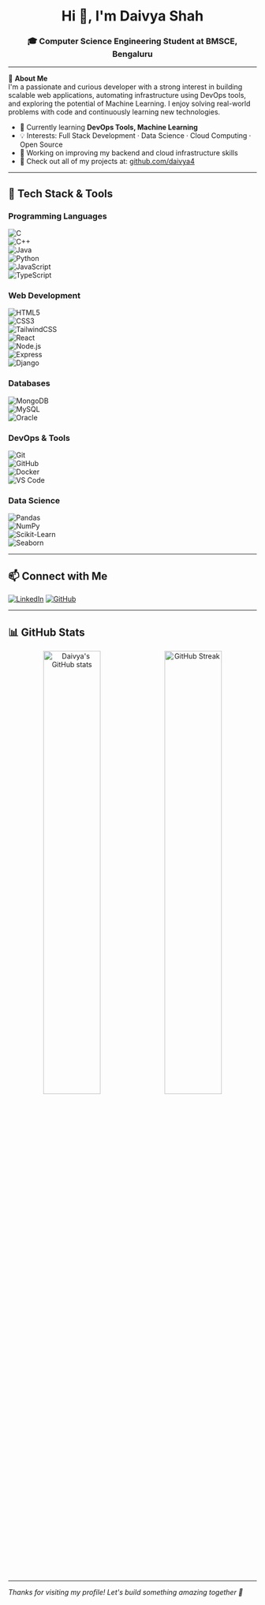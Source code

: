 <h1 align="center">Hi 👋, I'm Daivya Shah</h1>
<h3 align="center">🎓 Computer Science Engineering Student at BMSCE, Bengaluru</h3>

---

🌟 **About Me**  
I'm a passionate and curious developer with a strong interest in building scalable web applications, automating infrastructure using DevOps tools, and exploring the potential of Machine Learning. I enjoy solving real-world problems with code and continuously learning new technologies.

- 🌱 Currently learning **DevOps Tools, Machine Learning**
- 💡 Interests: Full Stack Development · Data Science · Cloud Computing · Open Source
- 🔭 Working on improving my backend and cloud infrastructure skills
- 📁 Check out all of my projects at: [github.com/daivya4](https://github.com/daivya4)

---

## 🚀 Tech Stack & Tools

### Programming Languages  
![C](https://img.shields.io/badge/C-00599C?style=flat&logo=c&logoColor=white)  
![C++](https://img.shields.io/badge/C++-00599C?style=flat&logo=c%2B%2B&logoColor=white)  
![Java](https://img.shields.io/badge/Java-ED8B00?style=flat&logo=java&logoColor=white)  
![Python](https://img.shields.io/badge/Python-3776AB?style=flat&logo=python&logoColor=white)  
![JavaScript](https://img.shields.io/badge/JavaScript-F7DF1E?style=flat&logo=javascript&logoColor=black)  
![TypeScript](https://img.shields.io/badge/TypeScript-007ACC?style=flat&logo=typescript&logoColor=white)  

### Web Development  
![HTML5](https://img.shields.io/badge/HTML5-E34F26?style=flat&logo=html5&logoColor=white)  
![CSS3](https://img.shields.io/badge/CSS3-1572B6?style=flat&logo=css3&logoColor=white)  
![TailwindCSS](https://img.shields.io/badge/Tailwind_CSS-38B2AC?style=flat&logo=tailwind-css&logoColor=white)  
![React](https://img.shields.io/badge/React-20232A?style=flat&logo=react&logoColor=61DAFB)  
![Node.js](https://img.shields.io/badge/Node.js-339933?style=flat&logo=nodedotjs&logoColor=white)  
![Express](https://img.shields.io/badge/Express.js-000000?style=flat&logo=express&logoColor=white)  
![Django](https://img.shields.io/badge/Django-092E20?style=flat&logo=django&logoColor=white)  

### Databases  
![MongoDB](https://img.shields.io/badge/MongoDB-4EA94B?style=flat&logo=mongodb&logoColor=white)  
![MySQL](https://img.shields.io/badge/MySQL-00758F?style=flat&logo=mysql&logoColor=white)  
![Oracle](https://img.shields.io/badge/Oracle-F80000?style=flat&logo=oracle&logoColor=white)  

### DevOps & Tools  
![Git](https://img.shields.io/badge/Git-F05032?style=flat&logo=git&logoColor=white)  
![GitHub](https://img.shields.io/badge/GitHub-181717?style=flat&logo=github&logoColor=white)  
![Docker](https://img.shields.io/badge/Docker-2496ED?style=flat&logo=docker&logoColor=white)  
![VS Code](https://img.shields.io/badge/VS%20Code-007ACC?style=flat&logo=visual-studio-code&logoColor=white)  

### Data Science  
![Pandas](https://img.shields.io/badge/Pandas-150458?style=flat&logo=pandas&logoColor=white)  
![NumPy](https://img.shields.io/badge/NumPy-013243?style=flat&logo=numpy&logoColor=white)  
![Scikit-Learn](https://img.shields.io/badge/Scikit--Learn-F7931E?style=flat&logo=scikit-learn&logoColor=white)  
![Seaborn](https://img.shields.io/badge/Seaborn-4C4C4C?style=flat&logo=seaborn&logoColor=white)  

---

## 📫 Connect with Me

[![LinkedIn](https://img.shields.io/badge/LinkedIn-daivyashah-0077B5?style=flat&logo=linkedin&logoColor=white)](https://www.linkedin.com/in/daivyashah/)
[![GitHub](https://img.shields.io/badge/GitHub-daivya4-181717?style=flat&logo=github&logoColor=white)](https://github.com/daivya4)

---

## 📊 GitHub Stats

<p align="center">
  <img src="https://github-readme-stats.vercel.app/api?username=daivya4&show_icons=true&theme=tokyonight" alt="Daivya's GitHub stats" width="48%" />
  <img src="https://github-readme-streak-stats.herokuapp.com/?user=daivya4&theme=tokyonight" alt="GitHub Streak" width="48%" />
</p>

---





_Thanks for visiting my profile! Let's build something amazing together 🚀_
